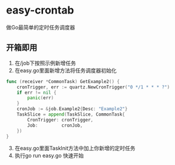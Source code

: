# easy-crontab
做Go最简单的定时任务调度器

## 开箱即用
1. 在/job下按照示例新增任务
2. 在easy.go里面新增方法将任务调度器初始化
```go
func (receiver *CommonTask) GetExample2() {
	cronTrigger, err := quartz.NewCronTrigger("0 */1 * * * ?")
	if err != nil {
		panic(err)
	}
	cronJob := &job.Example2{Desc: "Example2"}
	TaskSlice = append(TaskSlice, CommonTask{
		CronTrigger: cronTrigger,
		Job:         cronJob,
	})
}
```
3. 在easy.go里面TaskInit方法中加上你新增的定时任务
4. 执行go run easy.go 快速开始